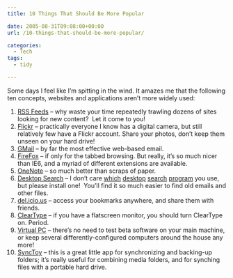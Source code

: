 ```yaml
---
title: 10 Things That Should Be More Popular

date: 2005-08-31T09:08:00+00:00
url: /10-things-that-should-be-more-popular/

categories:
  - Tech
tags:
  - tidy

---
```

<!--kg-card-begin: html-->

Some days I feel like I’m spitting in the wind. It amazes me that the following ten concepts, websites and applications aren’t more widely used:

  1. [RSS Feeds][1] &#8211; why waste your time repeatedly trawling dozens of sites looking for new content?&nbsp; Let it come to you!
  2. [Flickr][2] &#8211; practically everyone I know has a digital camera, but still relatively few have a Flickr account. Share your photos, don’t keep them unseen on your hard drive!
  3. [GMail][3] &#8211; by far the most effective web-based email.
  4. [FireFox][4] &#8211; if only for the tabbed browsing. But really, it’s so much nicer than IE6, and a myriad of different extensions are available.
  5. [OneNote][5] &#8211; so much better than scraps of paper.
  6. [Desktop Search][6] &#8211; I don’t care [which][7] [desktop][8] [search][9] [program][10] you use, but please install one!&nbsp; You’ll find it so much easier to find old emails and other files.
  7. [del.icio.us][11] &#8211; access your bookmarks anywhere, and share them with friends.
  8. [ClearType][12] &#8211; if you have a flatscreen monitor, you should turn ClearType on. Period.
  9. [Virtual PC][13] &#8211; there’s no need to test beta software on your main machine, or keep several differently-configured computers around the house any more!
 10. [SyncToy][14] &#8211; this is a great little app for synchronizing and backing-up folders; it’s really useful for combining media folders, and for synching files with a portable hard drive.

<!--kg-card-end: html-->

 [1]: http://en.wikipedia.org/wiki/Web_feed
 [2]: http://www.flickr.com/
 [3]: http://www.gmail.com
 [4]: http://www.mozilla.com/firefox
 [5]: http://microsoft.com/office/onenote
 [6]: http://en.wikipedia.org/wiki/Desktop_search
 [7]: http://desktop.google.com/
 [8]: http://www.copernic.com/en/products/desktop-search/
 [9]: http://www.microsoft.com/windows/desktopsearch/
 [10]: http://desktop.yahoo.com/
 [11]: http://del.icio.us
 [12]: http://www.microsoft.com/typography/ClearTypeInfo.mspx
 [13]: http://www.microsoft.com/windows/virtualpc/default.mspx
 [14]: http://www.microsoft.com/windowsxp/using/digitalphotography/prophoto/synctoy.mspx